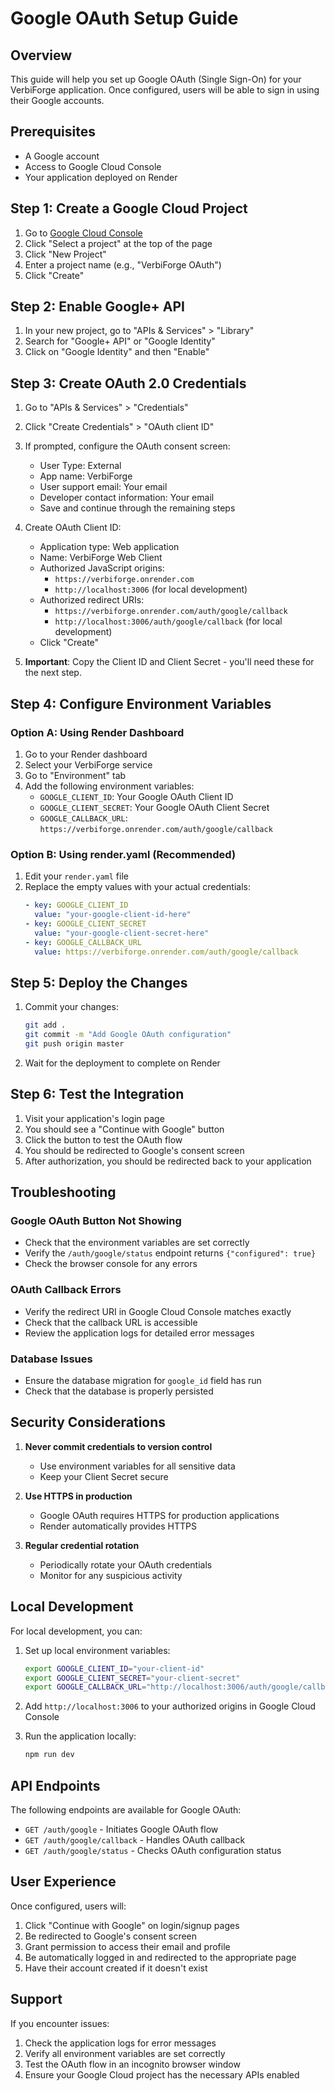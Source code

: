 # Google OAuth Setup Guide

## Overview
This guide will help you set up Google OAuth (Single Sign-On) for your VerbiForge application. Once configured, users will be able to sign in using their Google accounts.

## Prerequisites
- A Google account
- Access to Google Cloud Console
- Your application deployed on Render

## Step 1: Create a Google Cloud Project

1. Go to [Google Cloud Console](https://console.cloud.google.com/)
2. Click "Select a project" at the top of the page
3. Click "New Project"
4. Enter a project name (e.g., "VerbiForge OAuth")
5. Click "Create"

## Step 2: Enable Google+ API

1. In your new project, go to "APIs & Services" > "Library"
2. Search for "Google+ API" or "Google Identity"
3. Click on "Google Identity" and then "Enable"

## Step 3: Create OAuth 2.0 Credentials

1. Go to "APIs & Services" > "Credentials"
2. Click "Create Credentials" > "OAuth client ID"
3. If prompted, configure the OAuth consent screen:
   - User Type: External
   - App name: VerbiForge
   - User support email: Your email
   - Developer contact information: Your email
   - Save and continue through the remaining steps

4. Create OAuth Client ID:
   - Application type: Web application
   - Name: VerbiForge Web Client
   - Authorized JavaScript origins:
     - `https://verbiforge.onrender.com`
     - `http://localhost:3006` (for local development)
   - Authorized redirect URIs:
     - `https://verbiforge.onrender.com/auth/google/callback`
     - `http://localhost:3006/auth/google/callback` (for local development)
   - Click "Create"

5. **Important**: Copy the Client ID and Client Secret - you'll need these for the next step.

## Step 4: Configure Environment Variables

### Option A: Using Render Dashboard
1. Go to your Render dashboard
2. Select your VerbiForge service
3. Go to "Environment" tab
4. Add the following environment variables:
   - `GOOGLE_CLIENT_ID`: Your Google OAuth Client ID
   - `GOOGLE_CLIENT_SECRET`: Your Google OAuth Client Secret
   - `GOOGLE_CALLBACK_URL`: `https://verbiforge.onrender.com/auth/google/callback`

### Option B: Using render.yaml (Recommended)
1. Edit your `render.yaml` file
2. Replace the empty values with your actual credentials:
   ```yaml
   - key: GOOGLE_CLIENT_ID
     value: "your-google-client-id-here"
   - key: GOOGLE_CLIENT_SECRET
     value: "your-google-client-secret-here"
   - key: GOOGLE_CALLBACK_URL
     value: https://verbiforge.onrender.com/auth/google/callback
   ```

## Step 5: Deploy the Changes

1. Commit your changes:
   ```bash
   git add .
   git commit -m "Add Google OAuth configuration"
   git push origin master
   ```

2. Wait for the deployment to complete on Render

## Step 6: Test the Integration

1. Visit your application's login page
2. You should see a "Continue with Google" button
3. Click the button to test the OAuth flow
4. You should be redirected to Google's consent screen
5. After authorization, you should be redirected back to your application

## Troubleshooting

### Google OAuth Button Not Showing
- Check that the environment variables are set correctly
- Verify the `/auth/google/status` endpoint returns `{"configured": true}`
- Check the browser console for any errors

### OAuth Callback Errors
- Verify the redirect URI in Google Cloud Console matches exactly
- Check that the callback URL is accessible
- Review the application logs for detailed error messages

### Database Issues
- Ensure the database migration for `google_id` field has run
- Check that the database is properly persisted

## Security Considerations

1. **Never commit credentials to version control**
   - Use environment variables for all sensitive data
   - Keep your Client Secret secure

2. **Use HTTPS in production**
   - Google OAuth requires HTTPS for production applications
   - Render automatically provides HTTPS

3. **Regular credential rotation**
   - Periodically rotate your OAuth credentials
   - Monitor for any suspicious activity

## Local Development

For local development, you can:

1. Set up local environment variables:
   ```bash
   export GOOGLE_CLIENT_ID="your-client-id"
   export GOOGLE_CLIENT_SECRET="your-client-secret"
   export GOOGLE_CALLBACK_URL="http://localhost:3006/auth/google/callback"
   ```

2. Add `http://localhost:3006` to your authorized origins in Google Cloud Console

3. Run the application locally:
   ```bash
   npm run dev
   ```

## API Endpoints

The following endpoints are available for Google OAuth:

- `GET /auth/google` - Initiates Google OAuth flow
- `GET /auth/google/callback` - Handles OAuth callback
- `GET /auth/google/status` - Checks OAuth configuration status

## User Experience

Once configured, users will:

1. Click "Continue with Google" on login/signup pages
2. Be redirected to Google's consent screen
3. Grant permission to access their email and profile
4. Be automatically logged in and redirected to the appropriate page
5. Have their account created if it doesn't exist

## Support

If you encounter issues:

1. Check the application logs for error messages
2. Verify all environment variables are set correctly
3. Test the OAuth flow in an incognito browser window
4. Ensure your Google Cloud project has the necessary APIs enabled
